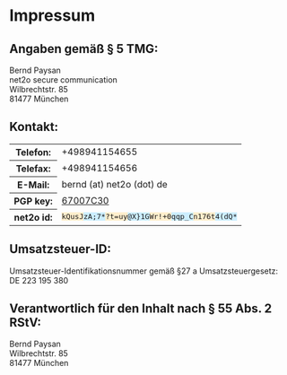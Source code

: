 Impressum
=========

Angaben gemäß § 5 TMG:
----------------------

Bernd Paysan<br/>
net2o secure communication<br/>
Wilbrechtstr. 85<br/>
81477 München

Kontakt:
--------

<table><tr>
<th>Telefon:</th>
<td>+498941154655</td></tr>
<tr><th>Telefax:</th>
<td>+498941154656</td></tr>
<tr><th>E-Mail:</th>
<td>bernd (at) net2o (dot) de</td>
<tr><th>PGP key:</th>
<td><a href="//net2o.de/bernd@net2o.de.gpg.asc">67007C30</a></td</tr>
<tr><th>net2o id:</th>
<td><tt><span style="background-color: #fec">kQusJ</span><span style="background-color: #cef">zA;7*</span><span style="background-color: #fec">?t=uy</span><span style="background-color: #cef">@X}1G</span><span style="background-color: #fec">Wr!+0</span><span style="background-color: #cef">qqp_C</span><span style="background-color: #fec">n176t</span><span style="background-color: #cef">4(dQ*</span></tt></td>
</tr></table>

Umsatzsteuer-ID:
----------------

Umsatzsteuer-Identifikationsnummer gemäß §27 a Umsatzsteuergesetz:<br/>
DE 223 195 380

Verantwortlich für den Inhalt nach § 55 Abs. 2 RStV:
----------------------------------------------------

Bernd Paysan<br/>
Wilbrechtstr. 85<br/>
81477 München
